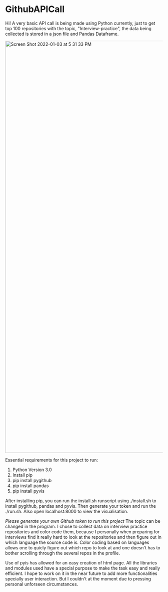 # GithubAPICall
Hi!
A very basic API call is being made using Python currently, just to get top 100 repositories with the topic, "Interview-practice", the data being collected is stored in a json file and Pandas Dataframe. 

<img width="1314" alt="Screen Shot 2022-01-03 at 5 31 33 PM" src="https://user-images.githubusercontent.com/91281025/147928281-57546605-a0e2-4178-96d5-707fa6a06e00.png">

Essential requirements for this project to run:
1. Python Version 3.0
2. Install pip
3. pip install pygithub 
4. pip install pandas 
5. pip install pyvis


After installing pip, you can run the install.sh runscript using ./install.sh to install pygithub, pandas and pyvis. Then generate your token and run the ./run.sh. Also open localhost:8000 to view the visualisation. 

*Please generate your own Github token to run this project*
The topic can be changed in the program. 
I chose to collect data on interview practice repositories and color code them, because I personally when preparing for interviews find it really hard to look at the repositories and then figure out in which language the source code is. Color coding based on languages allows one to quicly figure out which repo to look at and one doesn't has to bother scrolling through the several repos in the profile. 


Use of pyis has allowed for an easy creation of html page. All the libraries and modules used have a special purpose to make the task easy and really efficient. 
I hope to work on it in the near future to add more functionalities specially user interaction. But I couldn't at the moment due to pressing personal unforseen circumstances. 

